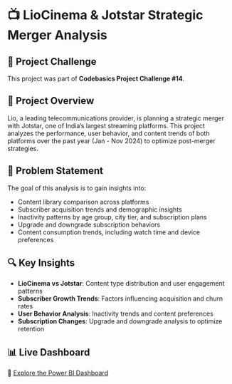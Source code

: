 # 📺 LioCinema & Jotstar Strategic Merger Analysis

## 🚀 Project Challenge
This project was part of **Codebasics Project Challenge #14**.

## 📌 Project Overview
Lio, a leading telecommunications provider, is planning a strategic merger with Jotstar, one of India’s largest streaming platforms. This project analyzes the performance, user behavior, and content trends of both platforms over the past year (Jan - Nov 2024) to optimize post-merger strategies.

## 🎯 Problem Statement
The goal of this analysis is to gain insights into:
- Content library comparison across platforms
- Subscriber acquisition trends and demographic insights
- Inactivity patterns by age group, city tier, and subscription plans
- Upgrade and downgrade subscription behaviors
- Content consumption trends, including watch time and device preferences

## 🔍 Key Insights
- **LioCinema vs Jotstar**: Content type distribution and user engagement patterns
- **Subscriber Growth Trends**: Factors influencing acquisition and churn rates
- **User Behavior Analysis**: Inactivity trends and content preferences
- **Subscription Changes**: Upgrade and downgrade analysis to optimize retention

## 📊 Live Dashboard  
🔗 [Explore the Power BI Dashboard](https://app.powerbi.com/view?r=eyJrIjoiODEzMDYxYTktYjIxOS00N2Y1LWFmNDMtNTI3NmMzNGEzNDE4IiwidCI6ImM2ZTU0OWIzLTVmNDUtNDAzMi1hYWU5LWQ0MjQ0ZGM1YjJjNCJ9)



